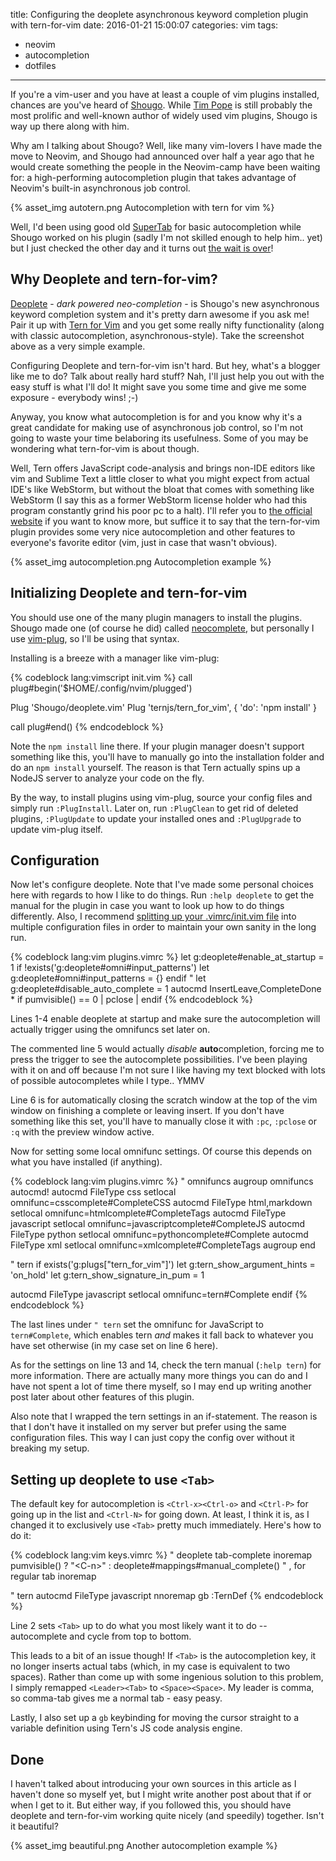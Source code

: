 title: Configuring the deoplete asynchronous keyword completion plugin with tern-for-vim
date: 2016-01-21 15:00:07
categories: vim
tags:
  - neovim
  - autocompletion
  - dotfiles
---

If you're a vim-user and you have at least a couple of vim plugins installed, chances are you've heard of [Shougo](https://github.com/shougo). While [Tim Pope](https://github.com/tpope) is still probably the most prolific and well-known author of widely used vim plugins, Shougo is way up there along with him.

Why am I talking about Shougo? Well, like many vim-lovers I have made the move to Neovim, and Shougo had announced over half a year ago that he would create something the people in the Neovim-camp have been waiting for: a high-performing autocompletion plugin that takes advantage of Neovim's built-in asynchronous job control.

{% asset_img autotern.png Autocompletion with tern for vim %}

Well, I'd been using good old [SuperTab](https://github.com/ervandew/supertab) for basic autocompletion while Shougo worked on his plugin (sadly I'm not skilled enough to help him.. yet) but I just checked the other day and it turns out [the wait is over](https://github.com/Shougo/deoplete.nvim)!

<!-- more -->

## Why Deoplete and tern-for-vim?

[Deoplete](https://github.com/Shougo/deoplete.nvim) - *dark powered neo-completion* - is Shougo's new asynchronous keyword completion system and it's pretty darn awesome if you ask me! Pair it up with [Tern for Vim](https://github.com/ternjs/tern_for_vim) and you get some really nifty functionality (along with classic autocompletion, asynchronous-style). Take the screenshot above as a very simple example.

Configuring Deoplete and tern-for-vim isn't hard. But hey, what's a blogger like me to do? Talk about really hard stuff? Nah, I'll just help you out with the easy stuff is what I'll do! It might save you some time and give me some exposure - everybody wins! ;-)

Anyway, you know what autocompletion is for and you know why it's a great candidate for making use of asynchronous job control, so I'm not going to waste your time belaboring its usefulness. Some of you may be wondering what tern-for-vim is about though.

Well, Tern offers JavaScript code-analysis and brings non-IDE editors like vim and Sublime Text a little closer to what you might expect from actual IDE's like WebStorm, but without the bloat that comes with something like WebStorm (I say this as a former WebStorm license holder who had this program constantly grind his poor pc to a halt). I'll refer you to [the official website](http://ternjs.net/) if you want to know more, but suffice it to say that the tern-for-vim plugin provides some very nice autocompletion and other features to everyone's favorite editor (vim, just in case that wasn't obvious).

{% asset_img autocompletion.png Autocompletion example %}

## Initializing Deoplete and tern-for-vim

You should use one of the many plugin managers to install the plugins. Shougo made one (of course he did) called [neocomplete](https://github.com/Shougo/neobundle.vim), but personally I use [vim-plug](https://github.com/junegunn/vim-plug), so I'll be using that syntax.

Installing is a breeze with a manager like vim-plug:

{% codeblock lang:vimscript init.vim %}
call plug#begin('$HOME/.config/nvim/plugged')

Plug 'Shougo/deoplete.vim'
Plug 'ternjs/tern_for_vim', { 'do': 'npm install' }

call plug#end()
{% endcodeblock %}

Note the `npm install` line there. If your plugin manager doesn't support something like this, you'll have to manually go into the installation folder and do an `npm install` yourself. The reason is that Tern actually spins up a NodeJS server to analyze your code on the fly.

By the way, to install plugins using vim-plug, source your config files and simply run `:PlugInstall`. Later on, run `:PlugClean` to get rid of deleted plugins, `:PlugUpdate` to update your installed ones and `:PlugUpgrade` to update vim-plug itself.

## Configuration

Now let's configure deoplete. Note that I've made some personal choices here with regards to how I like to do things. Run `:help deoplete` to get the manual for the plugin in case you want to look up how to do things differently. Also, I recommend [splitting up your .vimrc/init.vim file](/vim/2016/do-yourself-a-favor-and-modularize-your-vimrc-init-vim) into multiple configuration files in order to maintain your own sanity in the long run.

{% codeblock lang:vim plugins.vimrc %}
let g:deoplete#enable_at_startup = 1
if !exists('g:deoplete#omni#input_patterns')
  let g:deoplete#omni#input_patterns = {}
endif
" let g:deoplete#disable_auto_complete = 1
autocmd InsertLeave,CompleteDone * if pumvisible() == 0 | pclose | endif
{% endcodeblock %}

Lines 1-4 enable deoplete at startup and make sure the autocompletion will actually trigger using the omnifuncs set later on.

The commented line 5 would actually *disable* **auto**completion, forcing me to press the trigger to see the autocomplete possibilities. I've been playing with it on and off because I'm not sure I like having my text blocked with lots of possible autocompletes while I type.. YMMV

Line 6 is for automatically closing the scratch window at the top of the vim window on finishing a complete or leaving insert. If you don't have something like this set, you'll have to manually close it with `:pc`, `:pclose` or `:q` with the preview window active.

Now for setting some local omnifunc settings. Of course this depends on what you have installed (if anything).

{% codeblock lang:vim plugins.vimrc %}
" omnifuncs
augroup omnifuncs
  autocmd!
  autocmd FileType css setlocal omnifunc=csscomplete#CompleteCSS
  autocmd FileType html,markdown setlocal omnifunc=htmlcomplete#CompleteTags
  autocmd FileType javascript setlocal omnifunc=javascriptcomplete#CompleteJS
  autocmd FileType python setlocal omnifunc=pythoncomplete#Complete
  autocmd FileType xml setlocal omnifunc=xmlcomplete#CompleteTags
augroup end

" tern
if exists('g:plugs["tern_for_vim"]')
  let g:tern_show_argument_hints = 'on_hold'
  let g:tern_show_signature_in_pum = 1

  autocmd FileType javascript setlocal omnifunc=tern#Complete
endif
{% endcodeblock %}

The last lines under `" tern` set the omnifunc for JavaScript to `tern#Complete`, which enables tern *and* makes it fall back to whatever you have set otherwise (in my case set on line 6 here).

As for the settings on line 13 and 14, check the tern manual (`:help tern`) for more information. There are actually many more things you can do and I have not spent a lot of time there myself, so I may end up writing another post later about other features of this plugin.

Also note that I wrapped the tern settings in an if-statement. The reason is that I don't have it installed on my server but prefer using the same configuration files. This way I can just copy the config over without it breaking my setup.

## Setting up deoplete to use `<Tab>`

The default key for autocompletion is `<Ctrl-x><Ctrl-o>` and `<Ctrl-P>` for going up in the list and `<Ctrl-N>` for going down. At least, I think it is, as I changed it to exclusively use `<Tab>` pretty much immediately. Here's how to do it:

{% codeblock lang:vim keys.vimrc %}
" deoplete tab-complete
inoremap <silent><expr> <Tab> pumvisible() ? "\<C-n>" : deoplete#mappings#manual_complete()
" ,<Tab> for regular tab
inoremap <Leader><Tab> <Space><Space>

" tern
autocmd FileType javascript nnoremap <silent> <buffer> gb :TernDef<CR>
{% endcodeblock %}

Line 2 sets `<Tab>` up to do what you most likely want it to do -- autocomplete and cycle from top to bottom.

This leads to a bit of an issue though! If `<Tab>` is the autocompletion key, it no longer inserts actual tabs (which, in my case is equivalent to two spaces). Rather than come up with some ingenious solution to this problem, I simply remapped `<Leader><Tab>` to `<Space><Space>`. My leader is comma, so comma-tab gives me a normal tab - easy peasy.

Lastly, I also set up a `gb` keybinding for moving the cursor straight to a variable definition using Tern's JS code analysis engine.

## Done

I haven't talked about introducing your own sources in this article as I haven't done so myself yet, but I might write another post about that if or when I get to it. But either way, if you followed this, you should have deoplete and tern-for-vim working quite nicely (and speedily) together. Isn't it beautiful?

{% asset_img beautiful.png Another autocompletion example %}
